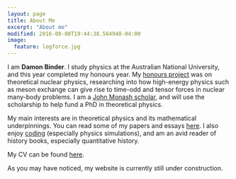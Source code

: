 ```yaml
---
layout: page
title: About Me
excerpt: "About me"
modified: 2016-08-08T19:44:38.564948-04:00
image:
  feature: logforce.jpg
---
```


I am **Damon Binder**. I study physics at the Australian National University, and this year completed my honours year. My [honours project](/documents/HonoursThesis.pdf) was on theoretical nuclear physics, researching into how high-energy physics such as meson exchange can give rise to time-odd and tensor forces in nuclear many-body problems. I am a [John Monash scholar](https://johnmonash.com/), and will use the scholarship to help fund a PhD in theoretical physics.


My main interests are in theoretical physics and its mathematical underpinnings. You can read some of my papers and essays [here](https://damonbinder.github.io/writing/). I also enjoy [coding](https://damonbinder.github.io/projects/) (especially physics simulations), and am an avid reader of history books, especially quantitative history.

My CV can be found [here](https://damonbinder.github.io/about/MyCV.pdf).

As you may have noticed, my website is currently still under construction. 